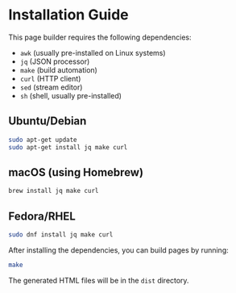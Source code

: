 # Installation Guide

This page builder requires the following dependencies:

- `awk` (usually pre-installed on Linux systems)
- `jq` (JSON processor)
- `make` (build automation)
- `curl` (HTTP client)
- `sed` (stream editor)
- `sh` (shell, usually pre-installed)

## Ubuntu/Debian

```bash
sudo apt-get update
sudo apt-get install jq make curl
```

## macOS (using Homebrew)

```bash
brew install jq make curl
```

## Fedora/RHEL

```bash
sudo dnf install jq make curl
```

After installing the dependencies, you can build pages by running:

```bash
make
```

The generated HTML files will be in the `dist` directory. 